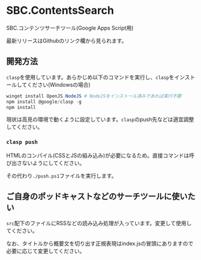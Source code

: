 # SBC.ContentsSearch
SBC.コンテンツサーチツール(Google Apps Script用)

最新リリースはGithubのリンク欄から見られます。

## 開発方法

`clasp`を使用しています。あらかじめ以下のコマンドを実行し、`clasp`をインストールしてください(Windowsの場合)

```powershell
winget install OpenJS.NodeJS # NodeJSをインストール済みであれば実行不要
npm install @google/clasp -g
npm install
```

現状は高見の環境で動くように設定しています。`clasp`のpush先などは適宜調整してください。

### `clasp push`

HTMLのコンパイル(CSSとJSの組み込み)が必要になるため。直接コマンドは呼び出さないようにしてください。

その代わり`./push.ps1`ファイルを実行します。

## ご自身のポッドキャストなどのサーチツールに使いたい

`src`配下のファイルにRSSなどの読み込み処理が入っています。変更して使用してください。

なお、タイトルから概要文を切り出す正規表現はindex.jsの冒頭にありますので必要に応じて変更してください。
